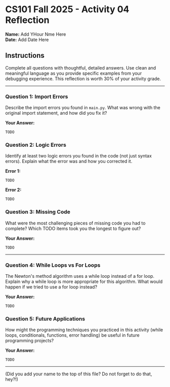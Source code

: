 # CS101 Fall 2025 - Activity 04 Reflection

**Name:** Add YHour Nme Here  
**Date:** Add Date Here

## Instructions

Complete all questions with thoughtful, detailed answers. Use clean and meaningful language as you provide specific examples from your debugging experience. This reflection is worth 30% of your activity grade.

---

### Question 1: Import Errors
Describe the import errors you found in `main.py`. What was wrong with the original import statement, and how did you fix it?

**Your Answer:**

```
TODO
```

### Question 2: Logic Errors  
Identify at least two logic errors you found in the code (not just syntax errors). Explain what the error was and how you corrected it.

**Error 1:**
```
TODO
```

**Error 2:**

```
TODO
```

### Question 3: Missing Code
What were the most challenging pieces of missing code you had to complete? Which TODO items took you the longest to figure out?

**Your Answer:**

```
TODO
```

---

### Question 4: While Loops vs For Loops
The Newton's method algorithm uses a while loop instead of a for loop. Explain why a while loop is more appropriate for this algorithm. What would happen if we tried to use a for loop instead?

**Your Answer:**

```
TODO
```

### Question 5: Future Applications
How might the programming techniques you practiced in this activity (while loops, conditionals, functions, error handling) be useful in future programming projects?

**Your Answer:**

```
TODO
```

---

(Did you add your name to the top of this file? Do not forget to do that, hey?!)
